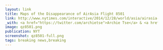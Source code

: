 ```yaml
---
layout: link
title: Maps of the Disappearance of AirAsia Flight 8501
link: http://www.nytimes.com/interactive/2014/12/28/world/asia/airasia-flight-qz8501-map.html
_with: <a href="https://twitter.com/archietse">Archie Tse</a> & <a href="https://twitter.com/karenyourish">Karen Yourish</a>
image: qz8501.png
publication: NYT
screenshot: qz8501-full.png
tags: breaking news,breaking
---
```

